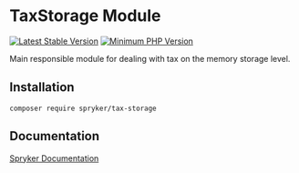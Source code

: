# TaxStorage Module
[![Latest Stable Version](https://poser.pugx.org/spryker/tax-storage/v/stable.svg)](https://packagist.org/packages/spryker/tax-storage)
[![Minimum PHP Version](https://img.shields.io/badge/php-%3E%3D%207.4-8892BF.svg)](https://php.net/)

Main responsible module for dealing with tax on the memory storage level.

## Installation

```
composer require spryker/tax-storage
```

## Documentation

[Spryker Documentation](https://documentation.spryker.com/module_guide/overview.htm)

